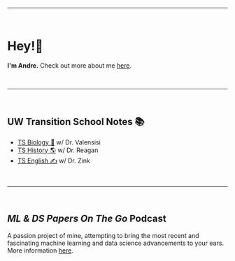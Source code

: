 

---

<br>

# Hey!👋
**I'm Andre.** Check out more about me [here](andre-ye.github.io/about).

<br>

---

<br>

## UW Transition School Notes 📚
- [TS Biology 🧬](https://andre-ye.github.io/biology/biology_navigation) w/ Dr. Valensisi
- [TS History 🌎](https://andre-ye.github.io/history/history_navigation) w/ Dr. Reagan
- [TS English ✍️](https://andre-ye.github.io/english/english_navigation) w/ Dr. Zink

<br>

---

<br>

## *ML & DS Papers On The Go* Podcast
A passion project of mine, attempting to bring the most recent and fascinating machine learning and data science advancements to your ears. More information [here](https://andre-ye.github.io/podcast/home).
